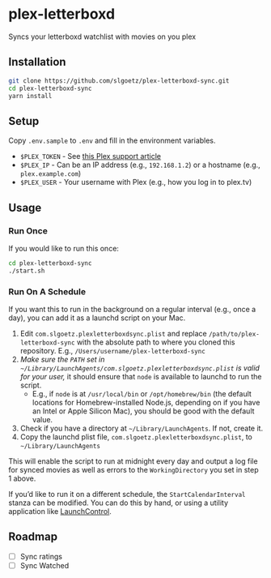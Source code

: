 # plex-letterboxd

Syncs your letterboxd watchlist with movies on you plex

## Installation

```bash
git clone https://github.com/slgoetz/plex-letterboxd-sync.git
cd plex-letterboxd-sync
yarn install
```

## Setup

Copy `.env.sample` to `.env` and fill in the environment variables.

* `$PLEX_TOKEN` - See [this Plex support article](https://support.plex.tv/articles/204059436-finding-an-authentication-token-x-plex-token/)
* `$PLEX_IP` - Can be an IP address (e.g., `192.168.1.2`) or a hostname (e.g., `plex.example.com`)
* `$PLEX_USER` - Your username with Plex (e.g., how you log in to plex.tv)

## Usage

### Run Once

If you would like to run this once:

```bash
cd plex-letterboxd-sync
./start.sh
```

### Run On A Schedule

If you want this to run in the background on a regular interval (e.g., once a day), you can add it as a launchd script on your Mac.

1. Edit `com.slgoetz.plexletterboxdsync.plist` and replace `/path/to/plex-letterboxd-sync` with the absolute path to where you cloned this repository. E.g., `/Users/username/plex-letterboxd-sync`
2. *Make sure the `PATH` set in `~/Library/LaunchAgents/com.slgoetz.plexletterboxdsync.plist` is valid for your user,* it should ensure that `node` is available to launchd to run the script.
   * E.g., if `node` is at `/usr/local/bin` or `/opt/homebrew/bin` (the default locations for Homebrew-installed Node.js, depending on if you have an Intel or Apple Silicon Mac), you should be good with the default value.
3. Check if you have a directory at `~/Library/LaunchAgents`. If not, create it.
4. Copy the launchd plist file, `com.slgoetz.plexletterboxdsync.plist`, to `~/Library/LaunchAgents`

This will enable the script to run at midnight every day and output a log file for synced movies as well as errors to the `WorkingDirectory` you set in step 1 above.

If you’d like to run it on a different schedule, the `StartCalendarInterval` stanza can be modified. You can do this by hand, or using a utility application like [LaunchControl](https://www.soma-zone.com/LaunchControl/).

## Roadmap

- [ ] Sync ratings
- [ ] Sync Watched
